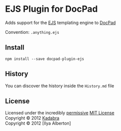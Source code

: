 # EJS Plugin for DocPad
Adds support for the [EJS](https://github.com/visionmedia/ejs) templating engine to [DocPad](https://docpad.org)

Convention:  `.anything.ejs`


## Install

```
npm install --save docpad-plugin-ejs
```


## History
You can discover the history inside the `History.md` file


## License
Licensed under the incredibly [permissive](http://en.wikipedia.org/wiki/Permissive_free_software_licence) [MIT License](http://creativecommons.org/licenses/MIT/)
<br/>Copyright &copy; 2012 [Kadabra](http://www.kadabra.co.il)
<br/>Copyright &copy; 2012 [Ilya Alberton]